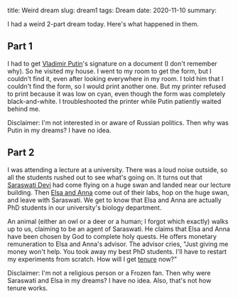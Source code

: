 title: Weird dream
slug: dream1
tags: Dream
date: 2020-11-10
summary:


I had a weird 2-part dream today. Here's what happened in them.

## Part 1

I had to get
[Vladimir Putin](https://en.wikipedia.org/wiki/Vladimir_Putin)'s signature
on a document (I don't remember why). So he visited my house.
I went to my room to get the form, but I couldn't find it,
even after looking everywhere in my room.
I told him that I couldn't find the form, so I would print another one.
But my printer refused to print because it was low on cyan,
even though the form was completely black-and-white.
I troubleshooted the printer while Putin patiently waited behind me.

Disclaimer: I'm not interested in or aware of Russian politics.
Then why was Putin in my dreams? I have no idea.

## Part 2

I was attending a lecture at a university.
There was a loud noise outside, so all the students rushed out to see what's going on.
It turns out that [Saraswati Devi](https://en.wikipedia.org/wiki/Saraswati) had
come flying on a huge swan and landed near our lecture building.
Then <a href="https://en.wikipedia.org/wiki/Frozen_(2013_film)">Elsa and Anna</a>
come out of their labs, hop on the huge swan, and leave with Saraswati.
We get to know that Elsa and Anna are actually PhD students in our university's
biology department.

An animal (either an owl or a deer or a human; I forgot which exactly)
walks up to us, claiming to be an agent of Saraswati.
He claims that Elsa and Anna have been chosen by God to complete holy quests.
He offers monetary remuneration to Elsa and Anna's advisor.
The advisor cries, "Just giving me money won't help. You took away my best PhD students.
I'll have to restart my experiments from scratch. How will I get
[tenure](https://en.wikipedia.org/wiki/Academic_tenure) now?"

Disclaimer: I'm not a religious person or a Frozen fan.
Then why were Saraswati and Elsa in my dreams? I have no idea.
Also, that's not how tenure works.
